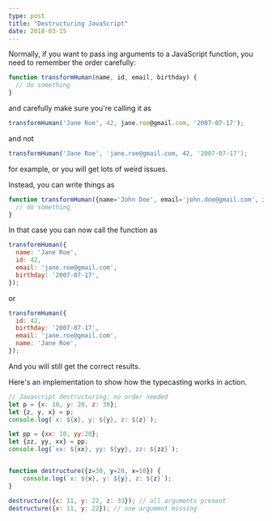 ```yaml
---
type: post
title: "Destructuring JavaScript"
date: 2018-03-15
---
```


Normally, if you want to pass ing arguments to a JavaScript function, you need to remember the order carefully:
```js
function transformHuman(name, id, email, birthday) {
  // do something
}
```

and carefully make sure you're calling it as
```js
transformHuman('Jane Roe', 42, jane.roe@gmail.com, '2007-07-17');
```

and not 

```js
transformHuman('Jane Roe', 'jane.roe@gmail.com, 42, '2007-07-17');
```

for example, or you will get lots of weird issues.

Instead, you can write things as
```js
function transformHuman({name='John Doe', email='john.doe@gmail.com', id=1, birthday='1970-01-01'}) {
  // do something
}
```

In that case you can now call the function as
```js
transformHuman({
  name: 'Jane Roe',
  id: 42,
  email: 'jane.roe@gmail.com',
  birthday: '2007-07-17',
});
```

or


```js
transformHuman({
  id: 42,
  birthday: '2007-07-17',
  email: 'jane.roe@gmail.com',
  name: 'Jane Roe',
});
```
And you will still get the correct results.

Here's an implementation to show how the typecasting works in action.
```js
// Javascript destructuring: no order needed
let p = {x: 10, y: 20, z: 30};
let {z, y, x} = p;
console.log(`x: ${x}, y: ${y}, z: ${z}`);

let pp = {xx: 10, yy:20};
let {zz, yy, xx} = pp;
console.log(`xx: ${xx}, yy: ${yy}, zz: ${zz}`);


function destructure({z=30, y=20, x=10}) {
    console.log(`x: ${x}, y: ${y}, z: ${z}`);
}

destructure({x: 11, y: 22, z: 33}); // all arguments present
destructure({x: 11, y: 22}); // one argument missing
```

